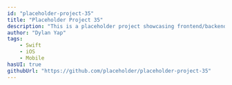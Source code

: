 ```yaml
---
id: "placeholder-project-35"
title: "Placeholder Project 35"
description: "This is a placeholder project showcasing frontend/backend features with a unique tech stack."
author: "Dylan Yap"
tags:
    - Swift
    - iOS
    - Mobile
hasUI: true
githubUrl: "https://github.com/placeholder/placeholder-project-35"
---
```


